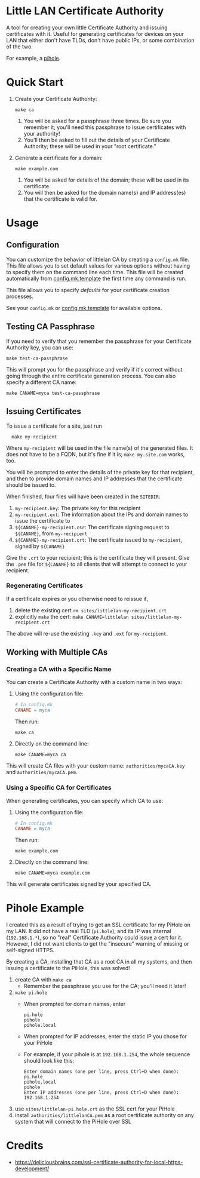 # Little LAN Certificate Authority

A tool for creating your own little Certificate Authority and issuing certificates with it.
Useful for generating certificates for devices on your LAN that either don't have TLDs, don't have public IPs, or some combination of the two.

For example, a [pihole](https://pi-hole.net/).

# Quick Start

1. Create your Certificate Authority:
   ```
   make ca
   ```

   1. You will be asked for a passphrase three times. Be sure you remember it; you'll need this passphrase to issue certificates with your authority!
   2. You'll then be asked to fill out the details of your Certificate Authority; these will be used in your "root certificate."

2. Generate a certificate for a domain:
   ```
   make example.com
   ```

   1. You will be asked for details of the domain; these will be used in its certificate.
   2. You will then be asked for the domain name(s) and IP address(es) that the certificate is valid for.

# Usage

## Configuration

You can customize the behavior of littlelan CA by creating a `config.mk` file. This file allows you to set default values for various options without having to specify them on the command line each time.
This file will be created automatically from [config.mk.template](./config.mk.template) the first time any command is run.

This file allows you to specify *defaults* for your certificate creation processes.

See your `config.mk` or [config.mk.template](./config.mk.template) for available options.

## Testing CA Passphrase

If you need to verify that you remember the passphrase for your Certificate Authority key, you can use:

```
make test-ca-passphrase
```

This will prompt you for the passphrase and verify if it's correct without going through the entire certificate generation process. You can also specify a different CA name:

```
make CANAME=myca test-ca-passphrase
```

## Issuing Certificates

To issue a certificate for a site, just run

      make my-recipient

Where `my-recipient` will be used in the file name(s) of the generated files. It does not have to be a FQDN, but it's fine if it is; `make my.site.com` works, too.

You will be prompted to enter the details of the private key for that recipient, and then to provide domain names and IP addresses that the certificate should be issued to.

When finished, four files will have been created in the `SITEDIR`:

1. `my-recipient.key`: The private key for this recipient
2. `my-recipient.ext`: The information about the IPs and domain names to issue the certificate to
3. `${CANAME}-my-recipient.csr`: The certificate signing request to `${CANAME}`, from `my-recipient`
4. `${CANAME}-my-recipient.crt`: The certificate issued to `my-recipient`, signed by `${CANAME}`

Give the `.crt` to your recipient; this is the certificate they will present.
Give the `.pem` file for `${CANAME}` to all clients that will attempt to connect to your recipient.

### Regenerating Certificates

If a certificate expires or you otherwise need to reissue it,

1. delete the existing cert
   `rm sites/littlelan-my-recipient.crt`
2. explicitly `make` the cert:
   `make CANAME=littlelan sites/littlelan-my-recipient.crt`

The above will re-use the existing `.key` and `.ext` for `my-recipient`.

## Working with Multiple CAs

### Creating a CA with a Specific Name

You can create a Certificate Authority with a custom name in two ways:

1. Using the configuration file:
   ```makefile
   # In config.mk
   CANAME = myca
   ```
   Then run:
   ```
   make ca
   ```

2. Directly on the command line:
   ```
   make CANAME=myca ca
   ```

This will create CA files with your custom name: `authorities/mycaCA.key` and `authorities/mycaCA.pem`.

### Using a Specific CA for Certificates

When generating certificates, you can specify which CA to use:

1. Using the configuration file:
   ```makefile
   # In config.mk
   CANAME = myca
   ```
   Then run:
   ```
   make example.com
   ```

2. Directly on the command line:
   ```
   make CANAME=myca example.com
   ```

This will generate certificates signed by your specified CA.

# Pihole Example

I created this as a result of trying to get an SSL certificate for my PiHole on my LAN. It did not have a real TLD (`pi.hole`), and its IP was internal (`192.168.1.*`), so no "real" Certificate Authority could issue a cert for it. However, I did not want clients to get the "insecure" warning of missing or self-signed HTTPS.

By creating a CA, installing that CA as a root CA in all my systems, and then issuing a certificate to the PiHole, this was solved!

1. create CA with `make ca`
   * Remember the passphrase you use for the CA; you'll need it later!
2. `make pi.hole`
   * When prompted for domain names, enter

         pi.hole
         pihole
         pihole.local

   * When prompted for IP addresses, enter the static IP you chose for your PiHole
   * For example, if your pihole is at `192.168.1.254`, the whole sequence should look like this:

         Enter domain names (one per line, press Ctrl+D when done):
         pi.hole
         pihole.local
         pihole
         Enter IP addresses (one per line, press Ctrl+D when done):
         192.168.1.254

3. use `sites/littlelan-pi.hole.crt` as the SSL cert for your PiHole
4. install `authorities/littlelanCA.pem` as a root certificate authority on any system that will connect to the PiHole over SSL

# Credits

* https://deliciousbrains.com/ssl-certificate-authority-for-local-https-development/
